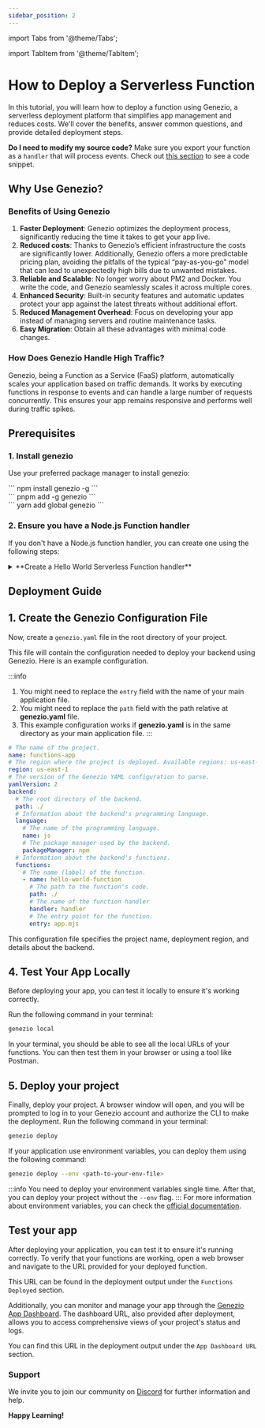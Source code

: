 ```yaml
---
sidebar_position: 2
---
```


import Tabs from '@theme/Tabs';

import TabItem from '@theme/TabItem';

# How to Deploy a Serverless Function

In this tutorial, you will learn how to deploy a function using Genezio, a serverless deployment platform that simplifies app management and reduces costs. We'll cover the benefits, answer common questions, and provide detailed deployment steps.

**Do I need to modify my source code?** Make sure you export your function as a `handler` that will process events. Check out [this section](#2-ensure-you-have-a-nodejs-function-handler) to see a code snippet.

## Why Use Genezio?

### Benefits of Using Genezio

1. **Faster Deployment**: Genezio optimizes the deployment process, significantly reducing the time it takes to get your app live.
2. **Reduced costs**: Thanks to Genezio’s efficient infrastructure the costs are significantly lower. Additionally, Genezio offers a more predictable pricing plan, avoiding the pitfalls of the typical “pay-as-you-go” model that can lead to unexpectedly high bills due to unwanted mistakes.
3. **Reliable and Scalable**: No longer worry about PM2 and Docker. You write the code, and Genezio seamlessly scales it across multiple cores.
4. **Enhanced Security**: Built-in security features and automatic updates protect your app against the latest threats without additional effort.
5. **Reduced Management Overhead**: Focus on developing your app instead of managing servers and routine maintenance tasks.
6. **Easy Migration**: Obtain all these advantages with minimal code changes.

### How Does Genezio Handle High Traffic?

Genezio, being a Function as a Service (FaaS) platform, automatically scales your application based on traffic demands. It works by executing functions in response to events and can handle a large number of requests concurrently. This ensures your app remains responsive and performs well during traffic spikes.

## Prerequisites

### 1. Install genezio

Use your preferred package manager to install genezio:

<Tabs>
  <TabItem className="tab-item" value="npm" label="npm">
<div id="step1-install-npm">
  ```
  npm install genezio -g
  ```
  </div>
  </TabItem>
  <TabItem className="tab-item" value="pnpm" label="pnpm">
  <div id="step1-install-pnpm">
  ```
  pnpm add -g genezio
  ```
  </div>
  </TabItem>
  <TabItem  className="tab-item" value="yarn" label="yarn">
  <div id="step1-install-yarn">
  ```
  yarn add global genezio
  ```
  </div>
  </TabItem>
</Tabs>

### 2. Ensure you have a Node.js Function handler

If you don't have a Node.js function handler, you can create one using the following steps:

<details>
  <summary>**Create a Hello World Serverless Function handler**</summary>

### 1. Initialize a New Node.js Project

Run the following command to initialize a new Node.js project in an empty directory:

```bash
npm init -y
```

### 2. Create a Function handler

<Tabs>
<TabItem className="tab-item" value="esm" label="esm">
Create a new file named `app.mjs` and add the following code:
<div>
```javascript title="app.mjs"
export const handler = async (event) => {
  console.log('Function was called');
  let name = event.queryStringParameters?.name || 'World';
  return {
    statusCode: 200,
    body: `Hello ${name} from serverless function!`,
  };
};
```

  </div>
  </TabItem>
  <TabItem className="tab-item" value="cjs" label="cjs">
  Create a new file named `app.js` and add the following code:
  <div>
  ```javascript title="app.js"
  exports.handler = async (event) => {
    console.log("Function was called");
    let name = event.queryStringParameters?.name || "World";
    return {
      statusCode: 200,
      body: `Hello ${name} from serverless function!`,
    };
  };
    ```

  </div>
  </TabItem>
</Tabs>

</details>

## Deployment Guide

## 1. Create the Genezio Configuration File

Now, create a `genezio.yaml` file in the root directory of your project.

This file will contain the configuration needed to deploy your backend using Genezio. Here is an example configuration.

:::info

1. You might need to replace the `entry` field with the name of your main application file.
2. You might need to replace the `path` field with the path relative at **genezio.yaml** file.
3. This example configuration works if **genezio.yaml** is in the same directory as your main application file.
   :::

```yaml title="genezio.yaml"
# The name of the project.
name: functions-app
# The region where the project is deployed. Available regions: us-east-1, eu-central-1
region: us-east-1
# The version of the Genezio YAML configuration to parse.
yamlVersion: 2
backend:
  # The root directory of the backend.
  path: ./
  # Information about the backend's programming language.
  language:
    # The name of the programming language.
    name: js
    # The package manager used by the backend.
    packageManager: npm
  # Information about the backend's functions.
  functions:
    # The name (label) of the function.
    - name: hello-world-function
      # The path to the function's code.
      path: ./
      # The name of the function handler
      handler: handler
      # The entry point for the function.
      entry: app.mjs
```

This configuration file specifies the project name, deployment region, and details about the backend.

## 4. Test Your App Locally

Before deploying your app, you can test it locally to ensure it's working correctly.

Run the following command in your terminal:

```bash
genezio local
```

In your terminal, you should be able to see all the local URLs of your functions. You can then test them in your browser or using a tool like Postman.

## 5. Deploy your project

Finally, deploy your project. A browser window will open, and you will be prompted to log in to your Genezio account and authorize the CLI to make the deployment.
Run the following command in your terminal:

```bash
genezio deploy
```

If your application use environment variables, you can deploy them using the following command:

```bash
genezio deploy --env <path-to-your-env-file>
```

:::info
You need to deploy your environment variables single time.
After that, you can deploy your project without the `--env` flag.
:::
For more information about environment variables, you can check the [official documentation](/docs/project-structure/backend-envinronment-variables.md).

## Test your app

After deploying your application, you can test it to ensure it's running correctly. To verify that your functions are working, open a web browser and navigate to the URL provided for your deployed function.

This URL can be found in the deployment output under the `Functions Deployed` section.

Additionally, you can monitor and manage your app through the [Genezio App Dashboard](https://app.genez.io/dashboard). The dashboard URL, also provided after deployment, allows you to access comprehensive views of your project's status and logs.

You can find this URL in the deployment output under the `App Dashboard URL` section.

### Support <a href="#support" id="support"></a>

We invite you to join our community on [Discord](https://discord.gg/uc9H5YKjXv) for further information and help.

**Happy Learning!**
